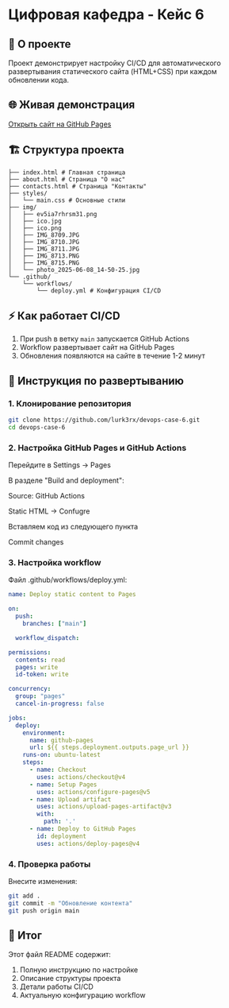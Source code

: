 # Цифровая кафедра - Кейс 6


## 📌 О проекте
Проект демонстрирует настройку CI/CD для автоматического развертывания статического сайта (HTML+CSS) при каждом обновлении кода.

## 🌐 Живая демонстрация

[Открыть сайт на GitHub Pages](https://lurk3rx.github.io/devops-case-6/index.html)

## 🏗 Структура проекта
```
├── index.html # Главная страница
├── about.html # Страница "О нас"
├── contacts.html # Страница "Контакты"
├── styles/
│   └── main.css # Основные стили
├── img/
│   ├── ev5ia7rhrsm31.png
│   ├── ico.jpg
│   ├── ico.png
│   ├── IMG_8709.JPG
│   ├── IMG_8710.JPG
│   ├── IMG_8711.JPG
│   ├── IMG_8713.PNG
│   ├── IMG_8715.PNG
│   └── photo_2025-06-08_14-50-25.jpg
└── .github/
    └── workflows/
        └── deploy.yml # Конфигурация CI/CD
```

## ⚡ Как работает CI/CD
1. При push в ветку `main` запускается GitHub Actions
2. Workflow развертывает сайт на GitHub Pages
3. Обновления появляются на сайте в течение 1-2 минут

## 🚀 Инструкция по развертыванию

### 1. Клонирование репозитория
```bash
git clone https://github.com/lurk3rx/devops-case-6.git
cd devops-case-6
```
### 2. Настройка GitHub Pages и GitHub Actions
Перейдите в Settings → Pages

В разделе "Build and deployment":

Source: GitHub Actions

Static HTML → Confugre

Вставляем код из следующего пункта

Commit changes



### 3. Настройка workflow
Файл .github/workflows/deploy.yml:

```yml
name: Deploy static content to Pages

on:
  push:
    branches: ["main"]

  workflow_dispatch:

permissions:
  contents: read
  pages: write
  id-token: write

concurrency:
  group: "pages"
  cancel-in-progress: false

jobs:
  deploy:
    environment:
      name: github-pages
      url: ${{ steps.deployment.outputs.page_url }}
    runs-on: ubuntu-latest
    steps:
      - name: Checkout
        uses: actions/checkout@v4
      - name: Setup Pages
        uses: actions/configure-pages@v5
      - name: Upload artifact
        uses: actions/upload-pages-artifact@v3
        with:
          path: '.'
      - name: Deploy to GitHub Pages
        id: deployment
        uses: actions/deploy-pages@v4
```

### 4. Проверка работы
Внесите изменения:

```bash
git add .
git commit -m "Обновление контента"
git push origin main
```

## 👑 Итог
Этот файл README содержит:
1. Полную инструкцию по настройке
2. Описание структуры проекта
3. Детали работы CI/CD
4. Актуальную конфигурацию workflow
